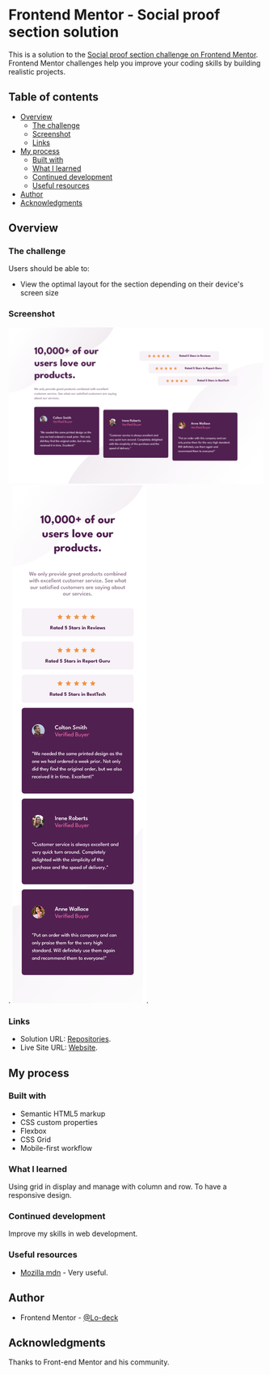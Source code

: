 # Frontend Mentor - Social proof section solution

This is a solution to the [Social proof section challenge on Frontend Mentor](https://www.frontendmentor.io/challenges/social-proof-section-6e0qTv_bA). Frontend Mentor challenges help you improve your coding skills by building realistic projects. 

## Table of contents

- [Overview](#overview)
  - [The challenge](#the-challenge)
  - [Screenshot](#screenshot)
  - [Links](#links)
- [My process](#my-process)
  - [Built with](#built-with)
  - [What I learned](#what-i-learned)
  - [Continued development](#continued-development)
  - [Useful resources](#useful-resources)
- [Author](#author)
- [Acknowledgments](#acknowledgments)


## Overview

### The challenge

Users should be able to:

- View the optimal layout for the section depending on their device's screen size

### Screenshot

![screenshot desktop](https://github.com/Lo-Deck/Social-proof-section/blob/main/screenshot/Social%20proof%20section-desktop.png).
![screenshot mobile](https://github.com/Lo-Deck/Social-proof-section/blob/main/screenshot/Social%20proof%20section-mobile.png).

### Links

- Solution URL: [Repositories](https://github.com/Lo-Deck/Social-proof-section).
- Live Site URL: [Website](https://lo-deck.github.io/Social-proof-section/).

## My process

### Built with

- Semantic HTML5 markup
- CSS custom properties
- Flexbox
- CSS Grid
- Mobile-first workflow


### What I learned

Using grid in display and manage with column and row. To have a responsive design.

### Continued development

Improve my skills in web development.

### Useful resources

- [Mozilla mdn](https://developer.mozilla.org/) - Very useful.

## Author

- Frontend Mentor - [@Lo-deck](https://www.frontendmentor.io/profile/Lo-Deck)

## Acknowledgments

Thanks to Front-end Mentor and his community.

